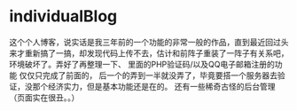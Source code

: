 # individualBlog

这个个人博客，说实话是我三年前的一个功能的非常一般的作品，直到最近回过头来才重新搞了一搞，却发现代码上传不去，估计和前阵子重装了一阵子有关系吧，环境破坏了。弄好了再整理一下、
里面的PHP验证码/以及QQ电子邮箱注册的功能 仅仅只完成了前面的， 后一个的弄到一半就没弄了，毕竟要搭一个服务器去验证，没那个经济实力，但是基本功能还是在的。
还有一些稀奇古怪的后台管理（页面实在很丑。。）
